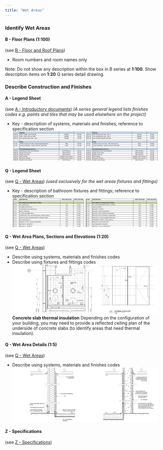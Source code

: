 ```yaml
---
title: "Wet Areas"
---
```

### Identify Wet Areas

#### B - Floor Plans (1:100)
(see [B - Floor and Roof Plans](notes/2_Alphabet/B%20-%20Floor%20and%20Roof%20Plans.md))
- Room numbers and room names only

Note:
Do not show any description within the box in B series at **1:100**. Show description
items on **1:20** Q series detail drawing.

### Describe Construction and Finishes

#### A - Legend Sheet
(see [A - Introductory documents](notes/2_Alphabet/A%20-%20Introductory%20documents.md))
_(A series general legend lists finishes codes e.g. paints and tiles that may be used elsewhere on the project)_
- Key - description of systems, materials and finishes; reference to specification section
![01-image 2 4](notes/3_Building%20Components/assets/01-image%202%204.svg)

#### Q - Legend Sheet
(see [Q - Wet Areas](notes/2_Alphabet/Q%20-%20Wet%20Areas.md))
_(used exclusively for the wet areas fixtures and fittings)_
- Key - description of bathroom fixtures and fittings; reference to specification section
![02-image 1 4](notes/3_Building%20Components/assets/02-image%201%204.svg)

#### Q - Wet Area Plans, Sections and Elevations (1:20)
(see [Q - Wet Areas](notes/2_Alphabet/Q%20-%20Wet%20Areas.md))
- Describe using systems, materials and finishes codes
- Describe using fixtures and fittings codes
![03-image 1 3](notes/3_Building%20Components/assets/03-image%201%203.svg)
**Concrete slab thermal insulation**
Depending on the configuration of your building, you may need to provide a reflected ceiling plan of the underside of concrete slabs (to identify areas that need thermal insulation).

#### Q - Wet Area Details (1:5)
(see [Q - Wet Areas](notes/2_Alphabet/Q%20-%20Wet%20Areas.md))
- Describe using systems, materials and finishes codes
![04-image 1 4](notes/3_Building%20Components/assets/04-image%201%204.svg)

#### Z - Specifications
(see [Z - Specifications](notes/2_Alphabet/Z%20-%20Specifications.md))